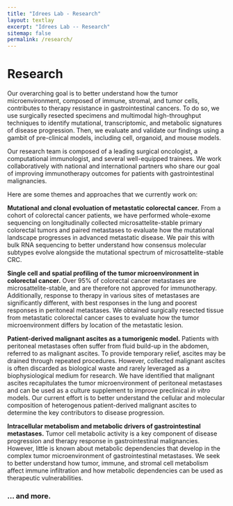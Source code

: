 ```yaml
---
title: "Idrees Lab - Research"
layout: textlay
excerpt: "Idrees Lab -- Research"
sitemap: false
permalink: /research/
---
```


# Research

Our overarching goal is to better understand how the tumor microenvironment, composed of immune, stromal, and tumor cells, contributes to therapy resistance in gastrointestinal cancers. To do so, we use surgically resected specimens and multimodal high-throughput techniques to identify mutational, transcriptomic, and metabolic signatures of disease progression. Then, we evaluate and validate our findings using a gambit of pre-clinical models, including cell, organoid, and mouse models.

Our research team is composed of a leading surgical oncologist, a computational immunologist, and several well-equipped trainees. We work collaboratively with national and international partners who share our goal of improving immunotherapy outcomes for patients with gastrointestinal malignancies.

Here are some themes and approaches that we currently work on:

**Mutational and clonal evoluation of metastatic colorectal cancer.** From a cohort of colorectal cancer patients, we have performed whole-exome sequencing on longitudinally collected microsattelite-stable primary colorectal tumors and paired metastases to evaluate how the mutational landscape progresses in advanced metastatic disease. We pair this with bulk RNA sequencing to better understand how consensus molecular subtypes evolve alongside the mutational spectrum of microsattelite-stable CRC.

**Single cell and spatial profiling of the tumor microenvironment in colorectal cancer.** Over 95% of colorectal cancer metastases are microsattelite-stable, and are therefore not approved for immunotherapy. Additionally, response to therapy in various sites of metastases are significantly different, with best responses in the lung and poorest responses in peritoneal metastases. We obtained surgically resected tissue from metastatic colorectal cancer cases to evaluate how the tumor microenvironment differs by location of the metastatic lesion. 

**Patient-derived malignant ascites as a tumorigenic model.** Patients with peritoneal metastases often suffer from fluid build-up in the abdomen, referred to as malignant ascites. To provide temporary relief, ascites may be drained through repeated procedures. However, collected malignant ascites is often discarded as biological waste and rarely leveraged as a biophysiological medium for research. We have identified that malignant ascites recapitulates the tumor microenvironment of peritoneal metastases and can be used as a culture supplement to improve preclinical <i>in vitro</i> models. Our current effort is to better understand the cellular and molecular composition of heterogenous patient-derived malignant ascites to determine the key contributors to disease progression.

**Intracellular metabolism and metabolic drivers of gastrointestinal metastases.** Tumor cell metabolic activity is a key component of disease progression and therapy response in gastrointestinal malignancies. However, little is known about metabolic dependencies that develop in the complex tumor microenvironment of gastrointestinal metastases. We seek to better understand how tumor, immune, and stromal cell metabolism affect immune infiltration and how metabolic dependencies can be used as therapeutic vulnerabilities.


<!-- **Nanofabricated "Smart Tips"**.
![]({{ site.url }}{{ site.baseurl }}/images/respic/SmartTip.png){: style="width: 250px; float: left; margin: 0px  10px"}
One of the  projects back from my job-proposal is to develop nanofabricated STM tips. The idea behind these “smart tips” is to use the technologies that were developed over decades in nanofabrication and make them available for scanning probe by using a nano-device instead of the traditional STM tungsten tip. One gains the flexibility of using different functionalities that are known from the fields of nanofabrication and mesoscopic physics. We are collaborating with the group Simon Groeblacher at TU Delft to realize this concept, benefitting from their unparalleled micro/nano fabrication know how.  A prototype of a smart tip is shown to the left. See publications in Microsyst Nanoeng, Nanotechnology, and PRB. -->
### ... and more.
